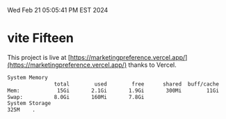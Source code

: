 Wed Feb 21 05:05:41 PM EST 2024

# vite Fifteen


This project is live at [https://marketingpreference.vercel.app/](https://marketingpreference.vercel.app/) thanks to Vercel.

```bash
System Memory
               total        used        free      shared  buff/cache   available
Mem:            15Gi       2.1Gi       1.9Gi       300Mi        11Gi        13Gi
Swap:          8.0Gi       160Mi       7.8Gi
System Storage
325M	.
